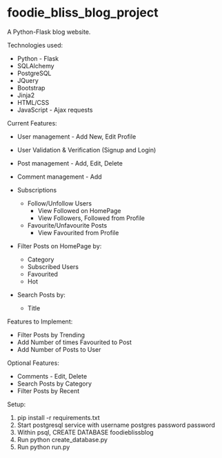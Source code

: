 # foodie_bliss_blog_project
A Python-Flask blog website.

Technologies used:
- Python - Flask
- SQLAlchemy
- PostgreSQL
- JQuery
- Bootstrap
- Jinja2
- HTML/CSS
- JavaScript - Ajax requests

Current Features:
- User management - Add New, Edit Profile
- User Validation & Verification (Signup and Login)
- Post management - Add, Edit, Delete
- Comment management - Add
- Subscriptions
  - Follow/Unfollow Users
    - View Followed on HomePage
    - View Followers, Followed from Profile
  - Favourite/Unfavourite Posts
    - View Favourited from Profile
- Filter Posts on HomePage by: 
  - Category
  - Subscribed Users
  - Favourited
  - Hot
  
- Search Posts by: 
  - Title

Features to Implement:
- Filter Posts by Trending
- Add Number of times Favourited to Post
- Add Number of Posts to User

Optional Features:
- Comments - Edit, Delete
- Search Posts by Category
- Filter Posts by Recent


Setup:

1.  pip install -r requirements.txt
2.  Start postgresql service with username postgres password password
3.  Within psql, CREATE DATABASE foodieblissblog
4.  Run python create_database.py
5.  Run python run.py
